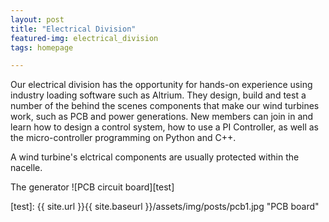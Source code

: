 ```yaml
---
layout: post
title: "Electrical Division"
featured-img: electrical_division
tags: homepage

---
```



Our electrical division has the opportunity for hands-on experience using industry loading software such as Altrium. They design, build and test a number of the behind the scenes components that make our wind turbines work, such as PCB and power generations. New members can join in and learn how to design a control system, how to use a PI Controller, as well as the micro-controller programming on Python and C++.

A wind turbine's elctrical components are usually protected within the nacelle. 

The generator 
      ![PCB circuit board][test]

[test]: {{ site.url }}{{ site.baseurl }}/assets/img/posts/pcb1.jpg "PCB board"
